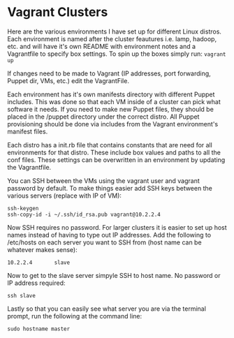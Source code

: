 Vagrant Clusters
===

Here are the various environments I have set up for different Linux distros.  Each environment is named after the cluster feautures i.e. lamp, hadoop, etc. and will have it's own README with environment notes and a Vagrantfile to specify box settings.  To spin up the boxes simply run:
```vagrant up```

If changes need to be made to Vagrant (IP addresses, port forwarding, Puppet dir, VMs, etc.) edit the VagrantFile.

Each environment has it's own manifests directory with different Puppet includes.  This was done so that each VM inside of a cluster can pick what software it needs.  If you need to make new Puppet files, they should be placed in the /puppet directory under the correct distro.  All Puppet provisioning should be done via includes from the Vagrant environment's manifest files.

Each distro has a init.rb file that contains constants that are need for all environments for that distro.  These include box values and paths to all the conf files.  These settings can be overwritten in an environment by updating the Vagrantfile.

You can SSH between the VMs using the vagrant user and vagrant password by default.  To make things easier add SSH keys between the various servers (replace with IP of VM):  
```
ssh-keygen
ssh-copy-id -i ~/.ssh/id_rsa.pub vagrant@10.2.2.4
```

Now SSH requires no password.  For larger clusters it is easier to set up host names instead of having to type out IP addresses.  Add the following to /etc/hosts on each server you want to SSH from (host name can be whatever makes sense):
```
10.2.2.4       slave
```

Now to get to the slave server simpyle SSH to host name.  No password or IP address required:

```
ssh slave
```

Lastly so that you can easily see what server you are via the terminal prompt, run the following at the command line:
```
sudo hostname master
```
